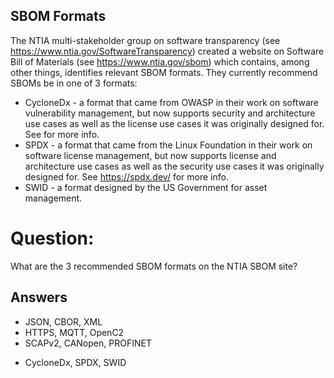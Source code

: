 ## SBOM Formats
The NTIA multi-stakeholder group on software transparency
(see https://www.ntia.gov/SoftwareTransparency)
created a website on
Software Bill of Materials
(see https://www.ntia.gov/sbom)
which contains, among other things,
identifies relevant SBOM formats.
They currently recommend SBOMs be in one of 3 formats:
- CycloneDx - a format that came from OWASP in their work on software vulnerability management, but now supports security and architecture use cases as well as the license use cases it was originally designed for. See  for more info.
- SPDX - a format that came from the Linux Foundation in their work on software license management, but now supports license and architecture use cases as well as the security use cases it was originally designed for. See https://spdx.dev/ for more info.
- SWID - a format designed by the US Government for asset management.


# Question:
What are the 3 recommended SBOM formats on the NTIA SBOM site?

## Answers
- JSON, CBOR, XML
- HTTPS, MQTT, OpenC2
- SCAPv2, CANopen, PROFINET
* CycloneDx, SPDX, SWID
